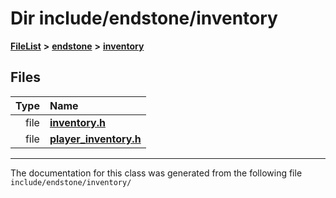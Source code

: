 

# Dir include/endstone/inventory



[**FileList**](files.md) **>** [**endstone**](dir_6cf277b678674f97c7a2b6b3b2447b33.md) **>** [**inventory**](dir_d1e84b530b14f41e8b6f5ec1b5dee76c.md)












## Files

| Type | Name |
| ---: | :--- |
| file | [**inventory.h**](inventory_8h.md) <br> |
| file | [**player\_inventory.h**](player__inventory_8h.md) <br> |



























































------------------------------
The documentation for this class was generated from the following file `include/endstone/inventory/`

